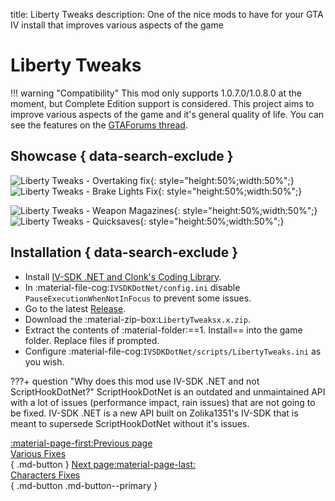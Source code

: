 title: Liberty Tweaks
description: One of the nice mods to have for your GTA IV install that improves various aspects of the game

# Liberty Tweaks
!!! warning "Compatibility"
    This mod only supports 1.0.7.0/1.0.8.0 at the moment, but Complete Edition support is considered.
This project aims to improve various aspects of the game and it's general quality of life. You can see the features on the [GTAForums thread](https://gtaforums.com/topic/991160-liberty-tweaks/).

## Showcase { data-search-exclude }
![Liberty Tweaks - Overtaking fix](https://media.giphy.com/media/612lWEiuUnPgn6KD98/giphy.gif){: style="height:50%;width:50%";} ![Liberty Tweaks - Brake Lights Fix](https://media.giphy.com/media/3IOojdksuttI94tytB/giphy.gif){: style="height:50%;width:50%";}

![Liberty Tweaks - Weapon Magazines](https://media.giphy.com/media/9WkHpgdodMMkVwSxQK/giphy.gif){: style="height:50%;width:50%";} ![Liberty Tweaks - Quicksaves](https://media.giphy.com/media/gJsHuySiJtuM4odkNF/giphy.gif){: style="height:50%;width:50%";}

## Installation { data-search-exclude }
* Install [IV-SDK .NET and Clonk's Coding Library](../../mod-dependencies/#iv-sdk-net).
* In :material-file-cog:`IVSDKDotNet/config.ini` disable `PauseExecutionWhenNotInFocus` to prevent some issues.
* Go to the latest [Release](https://github.com/catsmackaroo/LibertyTweaks/releases/latest).
* Download the :material-zip-box:`LibertyTweaksx.x.zip`.
* Extract the contents of :material-folder:==1. Install== into the game folder. Replace files if prompted.
* Configure :material-file-cog:`IVSDKDotNet/scripts/LibertyTweaks.ini` as you wish.

???+ question "Why does this mod use IV-SDK .NET and not ScriptHookDotNet?"
    ScriptHookDotNet is an outdated and unmaintained API with a lot of issues (performance impact, rain issues) that are not going to be fixed. IV-SDK .NET is a new API built on Zolika1351's IV-SDK that is meant to supersede ScriptHookDotNet without it's issues.

[:material-page-first:Previous page <br>Various Fixes</br>](variousfixes.md){ .md-button } [Next page:material-page-last: <br>Characters Fixes</br>](charactersfixes.md){ .md-button .md-button--primary }